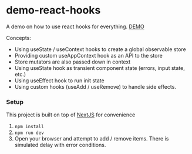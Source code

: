 # demo-react-hooks

A demo on how to use react hooks for everything. [DEMO](https://demo-react-hooks-3lt8ehjye.now.sh/)

Concepts:

- Using useState / useContext hooks to create a global observable store
- Providing custom useAppContext hook as an API to the store
- Store mutators are also passed down in context
- Using useState hook as transient component state (errors, input state, etc.)
- Using useEffect hook to run init state
- Using custom hooks (useAdd / useRemove) to handle side effects.

### Setup

This project is built on top of [NextJS](http://nextjs.org) for convenience

1. `npm install`
2. `npm run dev`
3. Open your browser and attempt to add / remove items. There is simulated delay with error conditions.
